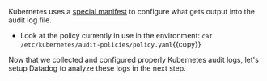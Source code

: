 Kubernetes uses a [special manifest](https://kubernetes.io/docs/tasks/debug-application-cluster/audit/#audit-policy) to configure what gets output into the audit
log file.

* Look at the policy currently in use in the environment:
`cat /etc/kubernetes/audit-policies/policy.yaml`{{copy}}

Now that we collected and configured properly Kubernetes audit logs, let's setup
Datadog to analyze these logs in the next step.
